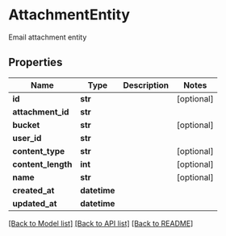 # AttachmentEntity

Email attachment entity
## Properties
Name | Type | Description | Notes
------------ | ------------- | ------------- | -------------
**id** | **str** |  | [optional] 
**attachment_id** | **str** |  | 
**bucket** | **str** |  | [optional] 
**user_id** | **str** |  | 
**content_type** | **str** |  | [optional] 
**content_length** | **int** |  | [optional] 
**name** | **str** |  | [optional] 
**created_at** | **datetime** |  | 
**updated_at** | **datetime** |  | 

[[Back to Model list]](../README#documentation-for-models) [[Back to API list]](../README#documentation-for-api-endpoints) [[Back to README]](../README)


